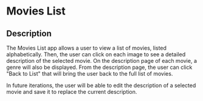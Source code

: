 # Movies List

## Description
The Movies List app allows a user to view a list of movies, listed alphabetically. Then, the user can click on each image to see a detailed description of the selected movie. On the description page of each movie, a genre will also be displayed. From the description page, the user can click "Back to List" that will bring the user back to the full list of movies.

In future iterations, the user will be able to edit the description of a selected movie and save it to replace the current description. 



